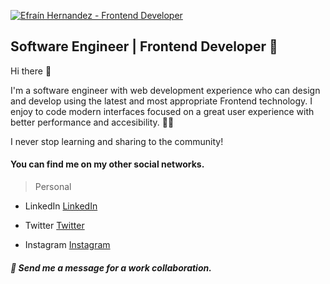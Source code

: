 [![Efraín Hernandez - Frontend Developer](https://i.imgur.com/oZWbifm.png "Efraín Hernandez - Frontend Developer")](https://i.imgur.com/oZWbifm.png "Efraín Hernandez - Frontend Developer")
## Software Engineer  | Frontend Developer 🚀
Hi there 👋

I'm a software engineer with web development experience who can design and develop using the latest and most appropriate Frontend technology.
I enjoy to code modern interfaces focused on a great user experience with better performance and accesibility.  👨‍💻

I never stop learning and sharing to the community!

#### You can find me on my other social networks.
> Personal

- LinkedIn [LinkedIn](https://www.linkedin.com/in/efrainhgmx "LinkedIn")

- Twitter  [Twitter](https://www.twitter.com/EfrainHGLive "Twitter")

- Instagram  [Instagram](https://www.instagram.com/efrainhgmx/ "Instagram")

##### 🤙 **Send me a message for a work collaboration.**
